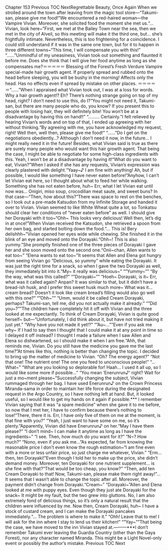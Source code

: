 Chapter 153 Previous TOC NextRegrettable Beauty, Once Again When we strolled around the town after leaving from the magic tool store—“Takumi-san, please give me food!”We encountered a red-haired woman—the Vampire Vivian. Moreover, she solicited food the moment she met us.“… Vivian, look here~”First, we met at the Bailey Town near the sea, then we met in the city of Alveil, so this meeting will make it the third one, but… she’s frightfully intimate. Nevertheless, this is too frightening for a coincidence. I could still understand if it was in the same one town, but for it to happen in three different towns~“This time, I will compensate you with this!” “……”Unmindful of my uneasiness, Vivian took out something and flaunted it before me. Does she think that I will give her food anytime as long as she compensates me?＝＝＝＝＝ Blessing of the Forest’s Fresh Verdure Vampire special-made hair growth agent. If properly spread and rubbed onto the head before sleeping, you will be bushy in the morning! Affects only the head. Has no effects even if spread by mistake on other places. ＝＝＝＝＝“……”When I appraised what Vivian took out, I was at a loss for words. Why a hair growth agent!? Eh? There’s nothing strange going on top of my head, right? I don’t need to use this, do I?“You might not need it, Takumi-san, but there are many people who do, you know? If you present this to people with losing hair, they will definitely bite! You won’t be at a disadvantage by having this on hand!!” “……… Certainly.”I felt relieved by hearing Vivian’s words and on top of that, I ended up agreeing with her without thinking.“By agreeing with me, you have acknowledged my request, right! Well then, well then, please give me food!” “……”Do I get on the negotiations obediently…? Although I don’t need it now, in the future… I might really need it in the future! Besides, what Vivian said is true as there are surely many people who would want this hair growth agent. That being the case, I might be able to negotiate for some high-class ingredients with this. Yeah, I won’t be at a disadvantage by having it!“What do you want to eat, Vivian?”When I asked if she has any requests, Vivian’s expression was clearly plastered with delight.“Yaay~♪ I am fine with anything! Ah, but if possible, I would like something I have never eaten before!”Anyhow, I can’t let Vivian eat here, so I thought about what to feed her while walking. Something she has not eaten before, huh~ Err, what I let Vivian eat until now was… Onigiri, miso soup, crocodilian meat saute, and sweet buns? In that case—“Then, how about this?”There was space to rest on the benches, so I took out a pre-made Katsudon from my Infinite Storage and handed it over to Vivian. Vivian seemed to like White Wheat quite a lot, so Tonkatsu should clear her conditions of “never eaten before” as well. I should give her Dorayaki with it too~“Ohh~ This looks very delicious! Well then, let’s dig in at once!”When Vivian received the Katsudon, she retrieved a spoon from her own bag, and started bolting down the food.“… This is! Bery delishhh~”Vivian opened her eyes wide while chewing. She finished it in the blink of an eye and moved onto the Dorayaki.“Ohh~! This is also yummy.”She promptly finished one of the three pieces of Dorayaki I gave her and she soon moved onto the second one.“Onii~chan, Allen wants to eat too~” “Elena wants to eat too~”It seems that Allen and Elena got hungry from seeing Vivian go “Delicious, so yummy” while eating the Dorayaki. It was just the right time for a snack, so when I gave the two Dorayaki as well, they immediately bit into it.“My~ it really was delicious~” “”Yummy~”” “By the way, what was this called?” “”Dorayaki~”” “Hoeh~ Dorayaki, is it~ Err, what was it called again? Anpan? It was similar to that, but it didn’t have a bread-ish husk, and I prefer this sweet husk much more~ What was it… cream bread? Doesn’t it look like cream bread’s filling would also go well with this one?” “”Ohh~”” “Umm, would it be called Cream Dorayaki, perhaps? Takumi-san, tell me, did you not actually make it already:” “”Did you~?””The children have completely hit it off with Vivian and the three looked at me expectantly. To think of Cream Dorayaki, Vivian is quite good herself~ but—“Unfortunately, I did think about it, but have not tried making it just yet.” “Why have you not made it yet!?” “”Au~…””Even if you ask me why~ If I had to say then I thought that I could make it at any point in time so I delayed it off instead? I thought I made a failure when I saw Allen and Elena so disheartened, so I should make it when I am free.“Ahh, that reminds me, Vivian. Do you still have the medicine you gave me the last time?”At times like this, nothing is better than changing the topic. I decided to bring up the matter of medicine to Vivian. “Oh? The energy agent?” “Not that one! The nutrient one! The one you feed to unconscious people!” “… What~” “What are you looking so deplorable for! Haah… I used it all up, so I would like some more if possible…” “You mean ‘Enerunrun♪’ right? Wait for just a mo~ment please~”Successfully changing the subject, Vivian rummaged through her bag. I have used Enerunrun♪ on the Crown Princess Miranda-sama in order to maintain her life force during the designated request in the Argo Country, so I have nothing left at hand. But, it looked useful, so I would like to get my hands on it again if possible.*** I remember Vivian saying that it was “a spare medicine” when she gave it to me before, so now that I met her, I have to confirm because there’s nothing to lose!“There, there it is. Err, I have only five of them on me at the moment, is that fine with you?” “Yeah, I just want to have some on me, so it’s plenty.”Apparently, Vivian did have Enerunrun♪ on her.“May I have them please?” “I don’t mind~ I can make it anytime as long as I have the ingredients~” “I see. Then, how much do you want for it?” “N~? How much?” “Nono, even if you ask me…”As expected, far from knowing the reasonable price I don’t even know the rough estimation~“I am fine even with a more or less unfair price, so just charge me whatever, Vivian.” “Erm… then, ten Dorayaki!”Even though I told her to make up the price, she didn’t demand money. Moreover, ten Dorayaki for one nutrient supplement… is she fine with that?“That would be too cheap, you know?” “Then, add ten Cream Dorayaki to that! Now, Takumi-san, please make them right away!”… It seems that I wasn’t able to change the topic after all. Moreover, the payment didn’t change from Dorayaki.“Cream~” “Dorayaki~”Allen and Elena looked at me with puppy eyes. Even though they just ate Dorayaki for the snack~ It might be my fault, but the two grew into gluttons. No, I am also extremely fond of delicious things, so it’s only a natural result that the children were influenced by me. Now then, Cream Dorayaki, huh~ I have a stock of custard cream, and I can make the Dorayaki pancakes immediately.“… The problem is where to make it.” “Ohh! Leave that to me! I will ask for the inn where I stay to lend us their kitchen!” “”Yay~””That being the case, we have moved to the inn Vivian stayed at.———***I don’t remember Takumi ever leaving the Guardia Country (other than the Gaya Forest), nor any character named Miranda. This might be a Light Novel-only event or possibly the author’s mistake.  Previous TOC Next